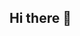 ## Hi there 👋

<!--
**nekorancher74/nekorancher74** is a ✨ _special_ ✨ repository because its `README.md` (this file) appears on your GitHub profile.

Here are some ideas to get you started:

- 🔭 I’m currently working on ... surviving.
- 🌱 I’m currently learning ... C++ algorithms and data structures.
-->
